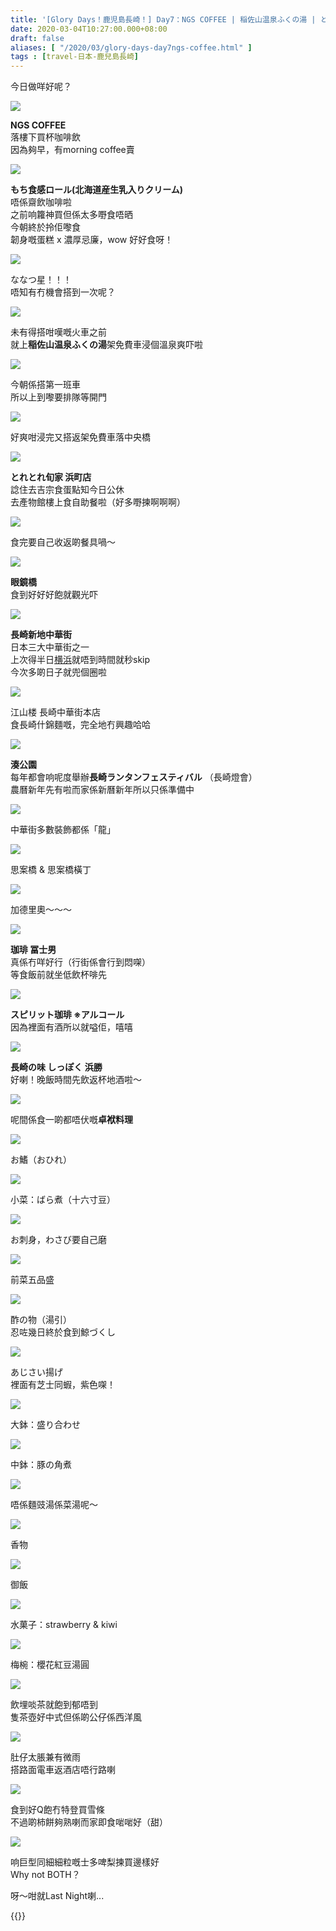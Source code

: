 ```yaml
---
title: '[Glory Days！鹿児島長崎！] Day7：NGS COFFEE | 稲佐山温泉ふくの湯 | とれとれ旬家 | 眼鏡橋、長崎新地中華街 | 珈琲 冨士男 | 浜勝'
date: 2020-03-04T10:27:00.000+08:00
draft: false
aliases: [ "/2020/03/glory-days-day7ngs-coffee.html" ]
tags : [travel-日本-鹿兒島長崎]
---
```


今日做咩好呢？  

![](/images/kojngs7.jpg)

**NGS COFFEE**  
落樓下買杯咖啡飲  
因為夠早，有morning coffee賣  

![](https://ndhpwa.ch.files.1drv.com/y4moXo-7x8tSu4wNrn335LdrXogcR4J01eHecpazRcarBPg-dR1qVVuuRt4uHs2BafPAbV2PIVODcLrPZZ9s_DCHwr1XPSZypl5iYJCCMo6rWalXhTaK7jAks3jA6wBd7uBjDWuM5DNcrC6_FCyy72v83iTcEpRtgqpNN2tmQfyDmtEfeF3jfCCs028QxvYNTBWdPrl4k5dUUrcUB4ZgXDbQA?width=660&height=371&cropmode=none)

**もち食感ロール(北海道産生乳入りクリーム)**  
唔係齋飲咖啡啦  
之前响籮神買但係太多嘢食唔晒  
今朝終於拎佢嚟食  
韌身嘅蛋糕 x 濃厚忌廉，wow 好好食呀！  

![](https://a12a5g.ch.files.1drv.com/y4mJiqx211JfsHoTh2sXZI8GNcKkH9HCpETVUT5eWmuoFT7PTE1pc6gAFcLzXgNkZivc2iWfRa9jZ3jqq6cgcS7mCqh9mDFrBefmWn2TO3Zl5JEPUcfaDQaQ5wrUYliSIC0wi-H0lXaI9I3RSTLMBlMS8wUXo2x9YfivCv2-VSJC530nQkY0uBPkcVrR-OaxWj_Ez1620zCxEhsJ1C3lBQyhQ?width=660&height=371&cropmode=none)

ななつ星！！！  
唔知有冇機會搭到一次呢？  

![](https://a11q5g.ch.files.1drv.com/y4mxteoEvhYaeLZzcfRjilJJ33-QFBIPK7Zu7Y-nEYk2tq6ikR_P18RxYHhHnlg_WX-fVu83xkuKWZ52r_tGnEmtmifhAO4Ji0seuN1ri9ULoXwpjzoOYVE-e43wljOCRoDIQe41j_QHdUeZFf0VGbYx7jlSGTGrcTdO13aGffdCPVm3c0pgGuC23ugYlx8xrpKzowyGtREFHdVcAWLOuvg0w?width=660&height=371&cropmode=none)

未有得搭咁嘆嘅火車之前  
就上**稲佐山温泉ふくの湯**架免費車浸個溫泉爽吓啦  

![](https://a12c5g.ch.files.1drv.com/y4maB_k86J6izyn5t60n6Kcm6Ymtqdru4-5us2Uo1BWqISIhpjxuvlzNVmTcgVozWak6fnXtNANYO5yXJ3Wh1x_LyBNduGv88_ffKqE_8OMyRKjF0OLxK8td8jy30ODfu4kwKc_pva-0KBZOv-tCaHIRlxyRhTQfdhiayxeQOpbV3G5oqhzn84pFHZ2fR2h6EE9OEJ9oyOvIR2fFScKhukmrw?width=660&height=371&cropmode=none)

今朝係搭第一班車  
所以上到嚟要排隊等開門  

![](https://a12b5g.ch.files.1drv.com/y4miB8KLKZPBLIzovgnySGN3JUNm8CS49YXPCjj1kzBvLN-OwgciAOjjDTvISLD1cFewb0zH5RtRVlJft0sQRj2gi2ZPWK7wcNM2mMKEEhKkMnppW5eavEENQ9nmTVe-u_-ItyQ1GKvKf-v63cLC75G_ZSBRZjq_Zx-vClp8MRrPpizljfAjx1zHInW5mqow54Zll4hoqn59DBaC8mL7LsABg?width=660&height=371&cropmode=none)

好爽咁浸完又搭返架免費車落中央橋  

![](https://l9h0wa.ch.files.1drv.com/y4mGTqY_gXM7RK7gtDTk2NnxoXNziw74t_UbVkvY2LSnWByFGctoVoAY-HYSB-5ynkusR4Ixmdv3KCvAiEGtRbEPF5JYURb6OSG_zAPxhQkos96c7SfAvM9aEetsc6VDg5mK37QXsQct1E7WP30cBKaKNOvRVqD3OFEgXv3PSp_PdhGej5pRuhUj2N-kQ5D6xipvTL6ggOCbxMPV_xEKDLUdw?width=660&height=371&cropmode=none)

**とれとれ旬家 浜町店**  
諗住去吉宗食蛋點知今日公休  
去產物館樓上食自助餐啦（好多嘢揀啊啊啊）  

![](https://bf2c5g.ch.files.1drv.com/y4mD_NC39lTYQaPCQNh-mbJqzIn0RR1Zffo0gio7wfDrBWOI-zY4AnxXslFz3UJIAsVKBTpfHpYTX9RNRHaH_1XV5Otk7nb5q822jIdTeLTPjtPCSyeVyh5Goa00luKuGei4yIIaTHUl3Hj7wO-p9Z76Dd3mKvqt53fH-hU0Bli-eX6P8HYD8ped-SS2sHpn2TPEZ0v0NEE_29u1BcJx2uw9A?width=660&height=371&cropmode=none)

食完要自己收返啲餐具喎～  

![](https://q1yd5g.ch.files.1drv.com/y4mlexlWUqBohgfKEES4dnNn1Fy4UuDws7qCRkuNPNaOgv_CITDQ_amQneDrfYZjN-z8BHgKr0LyAGyuouoqk5Yr8IChBUrypb040zgWAUAgkn99mPl6p1_u9Tal1RldOR1v3e5Kbs0DG97bNzYcfkgYW9uzr0vqEwOLlkPHXDq_ggk6t8UwsBL-amXV12o9CnKUT8wRsA2ps0frEfiCYhh8Q?width=660&height=371&cropmode=none)

**眼鏡橋**  
食到好好好飽就觀光吓  

![](https://bl2a5g.ch.files.1drv.com/y4mMDq-Alsy294JA4Wbn-3WAvbm1jtj1GdUwcKuT56RLCVauOGPw8I_D-jq6BQMwVUipNCxLeeT5AeYsOIax9ylFfwSn_sWpn2JnHdemI1m3Z8JQ3c3ivXXYXUBBK-KbvrGIhkTzAa-nLw8RlE3vMrWis3WUXTmD_NAlcOf5d8ioz4Rz00cZH6gSRNXhDJYAlUobnadbCaq45k4e6A10frn-g?width=660&height=371&cropmode=none)

**長崎新地中華街**  
日本三大中華街之一  
上次得半日[横浜](https://www.hidie.net/2019/07/day2.html)就唔到時間就秒skip  
今次多啲日子就兜個圈啦  

![](https://bv2j5g.ch.files.1drv.com/y4mp9Gl_agDnUEbuheYo65dGZJTzSk7jITwMlhT0BTJ_FOHUm48Fa59Gr6wo-2_Uj3pZwQ4Fks5UZkm9TgE8F7DshU4n4gmPRgTOq-dARGZDzAbhqUtdT9cC5sZGqUdzweh-qVx1U_qDiC2yDf-JpyUQGxuoaOw1mLYiYxHx5UsDJOaEdpx8hN0jU_q9jsVQ8SQAUJfbFZyq-FcZW9jpIL3Og?width=660&height=371&cropmode=none)

江山楼 長崎中華街本店  
食長崎什錦麵嘅，完全地冇興趣哈哈  

![](https://bv2d5g.ch.files.1drv.com/y4mChctyb8OsEoFIeTzSdooM4HYNmVFimYer_0qwOu5otcwRmUY3sAPVvQhgjx4-qv51rNl7pfrmb57DNbI1zZ3Pll4gU5HtZP4GPra0S5Kw72nOZIqiXwuXC6TLq_prROmocgQZiZ8ZJTcOoeCVZQhe1_p980elcxXGoaCmIw4bHSSoD89FYUIn9Uil4QK7zs7dxMh6fHMy075cX5PYX7mZA?width=660&height=371&cropmode=none)

**湊公園**  
每年都會响呢度舉辦**長崎ランタンフェスティバル** （長崎燈會）  
農曆新年先有啦而家係新曆新年所以只係準備中  

![](https://bv1q5g.ch.files.1drv.com/y4m4uzt6mkp47Mc3yK-cDCMvngcmhKG_FbVhhB--zjDT5i3qjqhbqJ822S3ILhf1H_N3EN6fAVzJmjVjWIVkYbCyHkcDDO_1LpUclHH0U-5lsoEZSL4dzsMT41Ztz0TdAr7dhjVWuHuDXuBzCGeyG7UfyTjWeuXHdHIBGoqxnmhpw-EK5bpID2BailFZTZPphMzPGuSkMGNSbfQC4iaWaKhFg?width=660&height=371&cropmode=none)

中華街多數裝飾都係「龍」  

![](https://av2c5g.ch.files.1drv.com/y4m_CeAgc6uRAAzjeV1wFat3euLJqPGarMK5ZemipsLR-5iJ9PQCMvn_mc8kfYHS_vTulgTHBhB3uiTXnrA4PLU7fsom_xy38O66IjFCDF4_ofu_GNOosZZZggipDMZf-ZztKCq7RtC0L1_MYf0AUp8oIhQrzjjo0M68mIrBs94vQf86-bGRlpS3n3yXf5ReLYKCVq4gKjGKC-Gz1xqGqf-JA?width=660&height=371&cropmode=none)

思案橋 & 思案橋橫丁  

![](https://av2b5g.ch.files.1drv.com/y4m8ZDkczhV-Df0FVuH9oeGGdrqbIIb9OtSH51huDCO44ZAzx-w_mQS0GSdtTW2vKoT0PQukCHUX6R49SlgmFH-3lw85fWVtD3YqAVQ02vnyAjqM8bC13AqyjzQf76BXcOyxcKLLmpQldsGDwIW1Xjk63WO9oTiYJ0VXgqjETRIoV03e116_m3_WYAQVMyxbbyBHlOn_mnDP7cMlMCC8ywk2A?width=660&height=371&cropmode=none)

加德里奧～～～  

![](https://a10gww.ch.files.1drv.com/y4mUaKJhHWrDuodApiazSIQ2SPbjSUkK_RzQ-I_icHJRsyXDjeweqdro0P41ere7ZlXAkf38Nmxh8IqhWbJn41PvnKahr3rhXWT2dgI8Qq1Fx9Af9ENsjxUAWODHBMjZLOqOHFD0d2VtYeG6DXT9yGmTa1vbPEnrcWBFxLHihmYotIKnZXRVUoG_fJ59D1dU26oIkhcaS__tyqgYU-yFrM-eQ?width=660&height=371&cropmode=none)

**珈琲 冨士男**  
真係冇咩好行（行街係會行到悶㗎）  
等食飯前就坐低飲杯啡先  

![](https://a10bww.ch.files.1drv.com/y4mVnId8a6WlEPA446LRqNrgASJpe9JFme2-StwaalOEyKYm49opROqSV9mnXV9clHAtKJ2LtwnIf8zH6vv-601h1Obw234d81vtqbuB6XBfemhZNI7yShEczf1TkAK0yrtsa0P4Nov7nB4zErRg4YaqW9sLpd6RSR_I56OyZNXHgA4Km7WeoRzg18qHBreYtZdlSTAMIyJZbEjsuTLIwPtxQ?width=371&height=660&cropmode=none)

**スピリット珈琲 ※アルコール**  
因為裡面有酒所以就嗌佢，嘻嘻  

![](https://qfyf5g.ch.files.1drv.com/y4mcbLPW24MX-nTPZKUvasViFu4ImmLLF0GAAgQNedXvf4Nldfg9jgcU7N6GPEvym5mMHYfm_4JuFO7zIIkCbvx5pRw8QTvmZ99RsjSU1UomBK7CwX8dET_YkHGA27-igcaqXuIwGQWBsqfBkl7h3vTSY-LIl_IvaMBoTvQjZc_bugLIVW74o-HCrAfrtvWX5PrJ9fr8sCFpeVQtjoz-c7YQQ?width=660&height=371&cropmode=none)

**長崎の味 しっぽく 浜勝**  
好喇！晚飯時間先飲返杯地酒啦～  

![](https://p1yj5g.ch.files.1drv.com/y4mX2P-ZwEa2YEO5ZOtTIEdjTeGoepGoLg5NxUZqPQMTsmATZ-HH0uvEJBg7R4kz8thBVijqvMmcjboM1qk2kFDFNzhvMiqcK79J7DvSDFD3QiIRJKw4rBhLX0IwTx8grzmVmG9BzpA29F6ztlZZ4mp0wxL4n7C-KfplthMF6NCDTBg6OWtV83IDOTz_HIRJwPZ7okO7gucS2kG_jCDKuQUXA?width=660&height=371&cropmode=none)

呢間係食一啲都唔伏嘅**卓袱料理**  

![](https://p1yk5g.ch.files.1drv.com/y4mx7TkdHdnz5tFofBdlWEZ23EKZRW9BuCJvWOVdDA0Wgq6qPjsY3Ni6wtcboWgkUMo4L4C0WMOAIRWyD0bfczBKMDfR9zXVl9lULM82Ioh28_mQ1hx4AociRIH8n9hwplsrOvlUbw9IABAjhJ0j3fRjOCTc8F1ZG13_q8pW-7O7kOX0VwunNIy-05bsL1HynHNCjA98aeiwDqklY4_yUWzHA?width=660&height=371&cropmode=none)

お鰭（おひれ）  

![](https://p1yg5g.ch.files.1drv.com/y4mPf0CXKjzrOCPux-jjOMZQCkyFHTp2mWf5sxcX_9EiIn6eHN6_ZILTPiQVRHkbX3EkdxNnca7QC2UEng-e3yu62oUtpw9bG66Fd1aie-G2P0VkCjvGWOTyiKk0gzFKOEd_nyn3GDyhqZGBKRG394HWC87W0ZCl-GxcA-GjyK7SY7mGgNj3xnvlHrZPMgpJXvm_n2SkpmLus-HDo7saNgeSw?width=660&height=371&cropmode=none)

小菜：ばら煮（十六寸豆）  

![](https://p1yf5g.ch.files.1drv.com/y4mXhQBpvxnHp4qGFeq4vcB3GJ0hkkPWZ7JdbVb89RdI7FiLxym51VrepypxE-C3-mESHXgampWZHjvJJwn4POJzAN86z642tlBgQjv4HwdzAAmE0ho855GZ002OANIaI7l1il5JkKiPn--pS8-BUFmhlY5VulitySkeOAyt6RnpnhKVbZrPqnIldG2j-LZ1uTQeK-te9e4E21A4J5DYcuRug?width=660&height=371&cropmode=none)

お刺身，わさび要自己磨  

![](https://p1ya5g.ch.files.1drv.com/y4mK1uB3hYk1sq9BlGoKRddFt2Op8iO-IVyssM9ugv2VQyZKiKyIPj4KFl5JLVAlsV8N5c8KWKNCos-q76ATARYd4wu63qF-wxemnR9AbhB9VLNN3AUVTvOByqIW6roNNS4LZ62gYAVmWkydgQUGw3gt71WjpkQg06_dD1ZXt8YRDGGJg8Yr4RCFGnT9GHHprzS7VrWkCyYz02oqw_5k-z9Tw?width=660&height=371&cropmode=none)

前菜五品盛  

![](https://al2k5g.ch.files.1drv.com/y4mh2aV-JMmBEAXMfiVANJGMojr-pT5CqTHfWMW0exNwRnS4qxs5AaaPKIkjitCF1KvYR-eY3_UoX8cQwaX3FsuInylSk6C1tcfWIeIr6M6dt5ru3Gi1H2KpR2Mkg-sAoI9faGsowNlWnbsqZ_VBoaYjfD15xrh8ugzyNKcnfaCRP5z53adjjrN01KUAL0APXGXZY8ADuzSxoC_LnpJuP93Eg?width=660&height=371&cropmode=none)

酢の物（湯引）  
忍咗幾日終於食到鯨づくし  

![](https://al2j5g.ch.files.1drv.com/y4mNGNdUIPXdWcSy6iRwMJ29VayM7Yq6PgHxzoOo5JIs4UDC6Pfws71GLPa1c47sV9L3ySMD__sZyt2MmUjjlEw9qVg9fQ4ew7hJb8FWgEF9sNDs-R_kIvoq7tU0j4RFlRfTM0TbkxIinufBHZOHM6_XOtuTnLJvPL86UP-1lYxkE3N87v0c_PyBGG7iZ5e0toO8WyywnP1lr7Xqhcxu6EzFg?width=660&height=371&cropmode=none)

あじさい揚げ  
裡面有芝士同蝦，紫色㗎！  

![](https://al2g5g.ch.files.1drv.com/y4mM3BfxbSSygI7JokyB7lxjVfzZyJIyWTkJhHzg1T2-o52KwfgsYIpHz7klY4eKE-JkBpUQsTBLRMr81-cHQreNoLSPiWzSAsvwQKx9XkE97G4I_TZoLz8hDHI6tNxl12ribV64jZy56OEmSNQyTib08-HDYfEnL3x4-8jwGKHSLNeagHusbzDTT8gKr3CRQjkYu0H1FIFWew2q4YYQReZjA?width=660&height=371&cropmode=none)

大鉢：盛り合わせ  

![](https://al2a5g.ch.files.1drv.com/y4mZ1kNYyC3hO4O1oKt2t4n-YnJEMfE7inv6ar7xyu_aoWbXvV2A7sKEqTJue6BMeKQhpTzYA6H1Vu9lhgN8PFZguQauENZC1Vm222SbdjMjq879-kJccc7mNBb_-vc_zbxBd3N9ZZ4GQJ5XFX2Ywfvy8unE0mNTSOQln65aLpRHwfcFapzSXUPcoFjjdZxa-osKi3xCCuCk0o6JYxoNRdcnQ?width=660&height=371&cropmode=none)

中鉢：豚の角煮  

![](https://al1q5g.ch.files.1drv.com/y4mYOttaA1OvVYRiApmqXrLcR79-VBMbU692vK3lX1z-yhYvJ3pE9P5Fa9mPMDk9dz8noOXyJaYjuCRnDVuCRw146shvpl6PXw2lbTaXxYQx5ATsQ83AOvve3wo_8XhXdC7TW_3rxAbyaa-pQynjsnFWyHlL2tSMyDnj0kZdosjMXt9pvRPxvB4ze6mpr86fRMk9XH-mJuJfrJ9iY4-fU7WIg?width=660&height=371&cropmode=none)

唔係麵豉湯係菜湯呢～  

![](https://al2c5g.ch.files.1drv.com/y4mi40Q8JmnbBROBwKMCtyfNUfnTimbWljUywMl4rAOxqhOSkTfVm_eLoImYJ4HwjjnR2cUHeJt12nyQO7VAB5HmtLBpJDZR-evsDiu0zjSsDjgLRjwLYBr25XaExIZER1ELgJ94YQ4xJbiI6pLuQauOIp87o_ng3LLx1EZHc5T1uao1bh8xT10jjX4Lc0j2VQnCCqbq6bcr3hzYSuPAhCRTQ?width=660&height=371&cropmode=none)

香物  

![](https://al2b5g.ch.files.1drv.com/y4m4lHDo4FGlVMYYZeQpG6RtK5hVeel96J7x92UzqNDE89tR84chhODaws8_IDW13nxCoUieQ2Zf5UqP2-p0AMgQ18P_rYjNq7_F4S3HxYteCtbtbRpf1ndzEZi4lnr0dJzUF7W_uuyD1YBP-peZLayYOMqbY6ZhUCdxNvJsZK_1QnDopQ1-DqE-pzgI5jqINjep7mSf5ML0LuedYUeF4j9qQ?width=660&height=371&cropmode=none)

御飯  

![](https://av2k5g.ch.files.1drv.com/y4mVNzCqcivZSYA_m9cE9HPmy6Us01CEEODX5QxhpZk4aw4_DTvhEHaWf6l4Xpw5hmbp4yTDgkSBJq7s2RCaQUV7S7UthEaZcOILLTfPc1h_wVXgsn5NBRNY9NGhD-asH__PGaLxZY1YuLgzw6-j-P0AdiIBJ9vS5ePRrDrK0qIff3WRZSGH-PXvZnzq6CLlczPd1xHLNyt1zeh5tLy3Ko4Pg?width=660&height=371&cropmode=none)

水菓子：strawberry & kiwi  

![](https://av2j5g.ch.files.1drv.com/y4mlywQUE7JJf0IDTatbWAeDFEVQhfHgZInjLH8NzonwtV3NbWcH0AZd8Zndmm6toQina4Hvl77o9EXltpVwf2hPht4ciumZHSdjbtkPhBMvaDAVeyxaMgQEwifY32Yeb7M4cV0XjsP3SOSOzctRvK3KBzzKFQcazIrACcNgg03dI46Yg-rwCZH9QbHd5L5lT9YkhoRDCRbA7P23LOkpqhymA?width=660&height=371&cropmode=none)

梅椀：櫻花紅豆湯圓  

![](https://av2e5g.ch.files.1drv.com/y4mueV-6mpUmyroHBDqt7l6nWwlTKFjOksOzaE2eGaIF1aBzeDukYQYSYtphFBu_XzBMD2QpFZMC9OcfUpTbKgrg9b9a3u4dNw1twLnwA8nljelUbOtI7V7qjQKTjpiEBT0clRQdPpiHIm_YXla2xH2bX5mjo1ACYx-0YM0GXqgC49Z43102FVG4JaTEkNgSvhXaHwqVGgmuUv11Wbty5NFNw?width=660&height=371&cropmode=none)

飲埋啖茶就飽到郁唔到  
隻茶壺好中式但係啲公仔係西洋風  

![](https://av2d5g.ch.files.1drv.com/y4mfAbv8WIlUoj1VvD2JzuiNazECsd4yO9_FVc8rOCX0EyOCou-zXDAnBQ39KSRAhhjmEX1lFFqEG8G7xONPeyaxyhTwBqBS_RtcXkNP-1AJ_UibuWtYD493t2P3syN6hjPiUZ-LU7XzgXp2LuWW-ZXrUB6woY-gT06eyxxkFNQfemfALR8LfByDVSdYWzVE3ckt89V9xN8C4nHKvlXj9mcyQ?width=660&height=371&cropmode=none)

肚仔太脹兼有微雨  
搭路面電車返酒店唔行路喇  

![](https://av2f5g.ch.files.1drv.com/y4mnvKPdzJHFJfC2Kq2X1unckeH8jZsukkbfvPbSYSqWNz0NCjO2VhgHSSswuRXAoaJmOObcr0SkBJZ4xX88FIwEJm6B876DqRtx2SU0BBsWE4h-0Ixk6mhVcz-_iLmuC7I2-Qwxej9oZrEv0F3cqg9dGc4bg7ovm2bPawo9ywc--LopJi-fyd5_4z6gf9kSawBnVsv3wIJM_LnT2ewX3L2Aw?width=660&height=371&cropmode=none)

食到好Q飽冇特登買雪條  
不過啲柿餅夠熟喇而家即食啱啱好（甜）  

![](https://av2a5g.ch.files.1drv.com/y4mdxMvS4Un8TEAUOj9dCh9ikNcnHH2mby4F_WaIl6w23IRXxcKBh3IHo14DgBBmBvGaH47ynWXmhIXhBjoJG6e76PSpERYvsrOUbYyY34H9a6jlbSt9YuySlbKruBWdPQaQ9X7ervmZArQvfKuRDYrF1Tio1_c-eFFKP7v0k-2EwOBY3jf3ScNO1rRNJQH_LKRBK_YpDs9X_lDDsa-1lFIpQ?width=660&height=371&cropmode=none)

响巨型同細細粒嘅士多啤梨揀買邊樣好  
Why not BOTH？  
  
  
呀～咁就Last Night喇...  
  
{{<kojngs>}}
